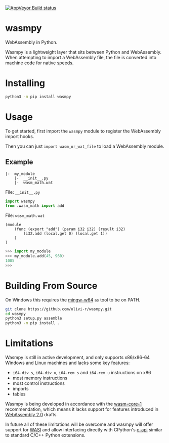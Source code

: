 [![AppVeyor Build status](https://ci.appveyor.com/api/projects/status/6jo7yag38m5ilv6h?svg=true)](https://ci.appveyor.com/project/olivi-r/wasmpy)

# wasmpy
WebAssembly in Python.

Wasmpy is a lightweight layer that sits between Python and WebAssembly. When attempting to import a WebAssembly file, the file is converted into machine code for native speeds.

# Installing
```sh
python3 -m pip install wasmpy
```

# Usage
To get started, first import the `wasmpy` module to register the WebAssembly import hooks.

Then you can just `import wasm_or_wat_file` to load a WebAssembly module.

## Example
```
|-  my_module
    |-  __init__.py
    |-  wasm_math.wat
```

File: `__init__.py`
```python
import wasmpy
from .wasm_math import add
```
File: `wasm_math.wat`
```webassembly
(module
    (func (export "add") (param i32 i32) (result i32)
        (i32.add (local.get 0) (local.get 1))
    )
)
```
```python
>>> import my_module
>>> my_module.add(45, 960)
1005
>>>
```

# Building From Source
On Windows this requires the [mingw-w64](https://www.mingw-w64.org/downloads/) `as` tool to be on PATH.
```sh
git clone https://github.com/olivi-r/wasmpy.git
cd wasmpy
python3 setup.py assemble
python3 -m pip install .
```

# Limitations
Wasmpy is still in active development, and only supports x86/x86-64 Windows and Linux machines and lacks some key features:
- `i64.div_s`, `i64.div_u`, `i64.rem_s` and `i64.rem_u` instructions on x86
- most memory instructions
- most control instructions
- imports
- tables

Wasmpy is being developed in accordance with the [wasm-core-1](https://w3.org/TR/wasm-core-1) recommendation, which means it lacks support for features introduced in [WebAssembly 2.0](https://webassembly.github.io/spec/core) drafts.

In future all of these limitations will be overcome and wasmpy will offer support for [WASI](https://wasi.dev) and allow interfacing directly with CPython's [c-api](https://docs.python.org/3/c-api) similar to standard C/C++ Python extensions.
